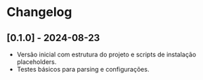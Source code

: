 # Changelog

## [0.1.0] - 2024-08-23
- Versão inicial com estrutura do projeto e scripts de instalação placeholders.
- Testes básicos para parsing e configurações.
